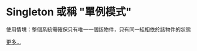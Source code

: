 # Singleton 或稱 "單例模式"

使用情境：整個系統需確保只有唯一一個該物件，只有同一組相依於該物件的狀態

[更多…](https://www.notion.so/Newpattern-15218afb7e1a4e6082e8253cc1bd2bd9)